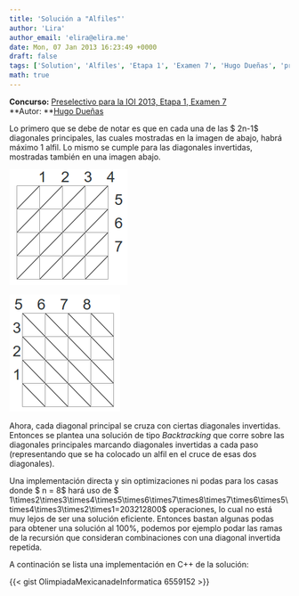 ```yaml
---
title: 'Solución a "Alfiles"'
author: 'Lira'
author_email: 'elira@elira.me'
date: Mon, 07 Jan 2013 16:23:49 +0000
draft: false
tags: ['Solution', 'Alfiles', 'Etapa 1', 'Examen 7', 'Hugo Dueñas', 'preselectivo', 'solución', 'Soluciones Preselectivo 2013']
math: true
---
```


**Concurso:** [Preselectivo para la IOI 2013, Etapa 1, Examen 7](https://omegaup.com/arena/IOI2013E1P7) **Autor: **[Hugo Dueñas](mailto:hugochiquito.cpp@gmail.com)

Lo primero que se debe de notar es que en cada una de las $ 2n-1$ diagonales principales, las cuales mostradas en la imagen de abajo, habrá máximo 1 alfil. Lo mismo se cumple para las diagonales invertidas, mostradas también en una imagen abajo.  

![](/images/pic1.png)  
  
![](/images/pic2.png)  

Ahora, cada diagonal principal se cruza con ciertas diagonales invertidas. Entonces se plantea una solución de tipo _Backtracking_ que corre sobre las diagonales principales marcando diagonales invertidas a cada paso (representando que se ha colocado un alfil en el cruce de esas dos diagonales).

Una implementación directa y sin optimizaciones ni podas para los casas donde $ n = 8$ hará uso de $ 1\\times2\\times3\\times4\\times5\\times6\\times7\\times8\\times7\\times6\\times5\\times4\\times3\\times2\\times1=203212800$ operaciones, lo cual no está muy lejos de ser una solución eficiente. Entonces bastan algunas podas para obtener una solución al 100%, podemos por ejemplo podar las ramas de la recursión que consideran combinaciones con una diagonal invertida repetida.

A continación se lista una implementación en C++ de la solución:

{{< gist OlimpiadaMexicanadeInformatica 6559152 >}}